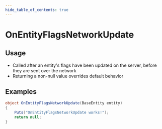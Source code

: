 ```yaml
---
hide_table_of_contents: true
---
```


# OnEntityFlagsNetworkUpdate

## Usage

* Called after an entity's flags have been updated on the server, before they are sent over the network
* Returning a non-null value overrides default behavior

## Examples

```csharp title=""
object OnEntityFlagsNetworkUpdate(BaseEntity entity)
{
    Puts("OnEntityFlagsNetworkUpdate works!");
    return null;
}
```
